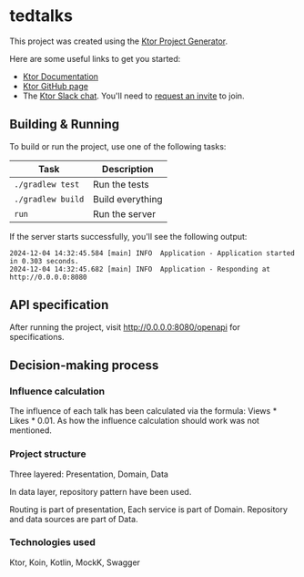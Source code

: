 # tedtalks

This project was created using the [Ktor Project Generator](https://start.ktor.io).

Here are some useful links to get you started:

- [Ktor Documentation](https://ktor.io/docs/home.html)
- [Ktor GitHub page](https://github.com/ktorio/ktor)
- The [Ktor Slack chat](https://app.slack.com/client/T09229ZC6/C0A974TJ9). You'll need to [request an invite](https://surveys.jetbrains.com/s3/kotlin-slack-sign-up) to join.


## Building & Running

To build or run the project, use one of the following tasks:

| Task                          | Description                                                          |
| -------------------------------|---------------------------------------------------------------------- |
| `./gradlew test`              | Run the tests                                                        |
| `./gradlew build`             | Build everything                                                     |
| `run`                         | Run the server                                                       | 

If the server starts successfully, you'll see the following output:

```
2024-12-04 14:32:45.584 [main] INFO  Application - Application started in 0.303 seconds.
2024-12-04 14:32:45.682 [main] INFO  Application - Responding at http://0.0.0.0:8080
```

## API specification
After running the project, visit http://0.0.0.0:8080/openapi for specifications.

## Decision-making process
### Influence calculation

The influence of each talk has been calculated via the formula: Views * Likes * 0.01. As how the influence calculation 
should work was not mentioned.

### Project structure
Three layered: Presentation, Domain, Data

In data layer, repository pattern have been used.

Routing is part of presentation,
Each service is part of Domain.
Repository and data sources are part of Data. 

### Technologies used
Ktor, Koin, Kotlin, MockK, Swagger


